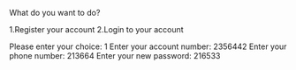 What do you want to do?

1.Register your account
2.Login to your account

Please enter your choice:	1
Enter your account number:	2356442
Enter your phone number:	213664
Enter your new password:	216533
